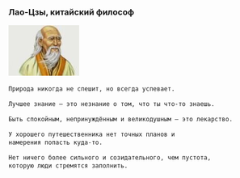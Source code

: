 <!--2016-04-17 09:59:40-->
### Лао-Цзы, китайский философ
<img src="./lao_tsi.jpg">

    Природа никогда не спешит, но всегда успевает.

>  

    Лучшее знание — это незнание о том, что ты что-то знаешь.

>  

    Быть спокойным, непринуждённым и великодушным — это лекарство.

>  

    У хорошего путешественника нет точных планов и 
    намерения попасть куда-то.

>  

    Нет ничего более сильного и созидательного, чем пустота, 
    которую люди стремятся заполнить.